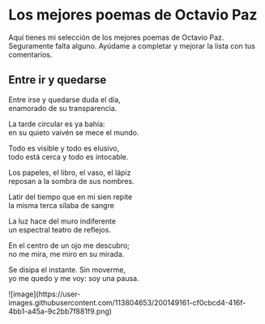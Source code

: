 <h1>Los mejores poemas de Octavio Paz</h1>
<p> Aquí tienes mi selección de los mejores poemas de Octavio Paz. Seguramente falta alguno. Ayúdame a completar y mejorar la lista con tus comentarios.</p>
<h2>Entre ir y quedarse </h2>
<p>Entre irse y quedarse duda el día, <br>
    enamorado de su transparencia.</p>
 <p>La tarde circular es ya bahía:<br>
    en su quieto vaivén se mece el mundo.</p>   
    
<p>Todo es visible y todo es elusivo,<br>
    todo está cerca y todo es intocable.</p>
<p>Los papeles, el libro, el vaso, el lápiz<br>
reposan a la sombra de sus nombres.</p>
<p>Latir del tiempo que en mi sien repite<br>
    la misma terca sílaba de sangre</p>
<p>La luz hace del muro indiferente<br>
    un espectral teatro de reflejos.</p>
<p>En el centro de un ojo me descubro;<br>
    no me mira, me miro en su mirada.</p>
<p>Se disipa el instante. Sin moverme,<br>
    yo me quedo y me voy: soy una pausa.</p>
    ![image](https://user-images.githubusercontent.com/113804653/200149161-cf0cbcd4-416f-4bb1-a45a-9c2bb7f881f9.png)

